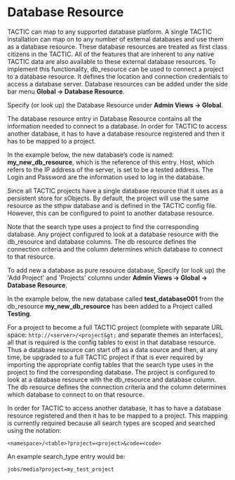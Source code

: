# Database Resource

TACTIC can map to any supported database platform. A single TACTIC
installation can map on to any number of external databases and use them
as a database resource. These database resources are treated as first
class citizens in the TACTIC. All of the features that are inherent to
any native TACTIC data are also available to these external database
resources. To implement this functionality, db\_resource can be used to
connect a project to a database resource. It defines the location and
connection credentials to access a database server. Database resources
can be added under the side bar menu **Global → Database Resource**.

Specify (or look up) the Database Resource under **Admin Views →
Global**.

The database resource entry in Database Resource contains all the
information needed to connect to a database. In order for TACTIC to
access another database, it has to have a database resource registered
and then it has to be mapped to a project.

In the example below, the new database’s code is named:
**my\_new\_db\_resource**, which is the reference of this entry. Host, which
refers to the IP address of the server, is set to be a tested address.
The Login and Password are the information used to log in the database.

Since all TACTIC projects have a single database resource that it uses
as a persistent store for sObjects. By default, the project will use the
same resource as the sthpw database and is defined in the TACTIC
config file. However, this can be configured to point to another
database resource.

Note that the search type uses a project to find the corresponding
database. Any project configured to look at a database resource with the
db\_resource and database columns. The db resource defines the connection
criteria and the column determines which database to connect to that
resource.

To add new a database as pure resource database, Specify (or look up)
the 'Add Project' and 'Projects' columns under **Admin Views → Global →
Database Resource**.

In the example below, the new database called **test\_database001** from
the db\_resource **my\_new\_db\_resource** has been added to a Project called
**Testing**.

For a project to become a full TACTIC project (complete with separate
URL space: `http://<server>/<project&gt;` and separate themes an interfaces),
all that is required is the config tables to exist in that database
resource. Thus a database resource can start off as a data source and
then, at any time, be upgraded to a full TACTIC project if that is ever
required by importing the appropriate config tables that the search type
uses in the project to find the corresponding database. The project is
configured to look at a database resource with the db\_resource and
database column. The db resource defines the connection criteria and
the column determines which database to connect to on that resource.

In order for TACTIC to access another database, it has to have a
database resource registered and then it has to be mapped to a project.
This mapping is currently required because all search types are scoped
and searched using the notation:

    <namespace>/<table>?project=<project>&code=<code>

An example search\_type entry would be:

    jobs/media?project=my_test_project
